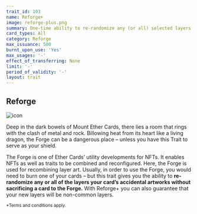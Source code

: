 ```yaml
---
trait_id: 103
name: Reforge+
image: reforge-plus.png
summary: One-time ability to re-randomize any (or all) selected layers of the card’s accidental rtimage, guarantees non-common layers.
card_types: All
category: Reforge
max_issuance: 500
burnt_upon_use: 'Yes'
max_usages: '-'
effect_of_transferring: None
limit: '-'
period_of_validity: '-'
layout: trait
---
```


## Reforge

![icon](/assets/images/trait-icons/{{page.image}})

Deep in the dark bowels of Mount Ether Cards, there lies a room that rings with the clash of metal and rock. Billowing heat from its heart like a living dragon, the Forge can be a dangerous place – unless you have this Trait to serve as your shield.

The Forge is one of Ether Cards’ utility developments for NFTs. It enables NFTs as well as traits to be combined and reconfigured. Here, the Forge is used for recombining layer art. Usually, in order to use the Forge, you would need to burn one of your cards – but this trait gives you the ability to **re-randomize any or all of the layers your card’s accidental artworks without sacrificing a card to the Forge.** With Reforge+ you can also guarantee that your new layers will be non-common layers.

<small>*Terms and conditions apply.</small>
